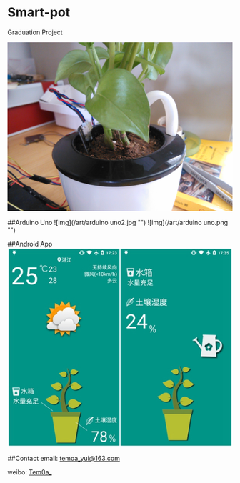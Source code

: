 # Smart-pot
Graduation Project

![img](/art/pot.jpg "")

##Arduino Uno
![img](/art/arduino uno2.jpg "")
![img](/art/arduino uno.png "")

##Android App
![img](/art/app.jpg "")

##Contact
email: temoa_yui@163.com<p>
weibo: [Tem0a_](http://weibo.com/lailaizuiaiyiyi/profile?rightmod=1&wvr=6&mod=personinfo)<p>
